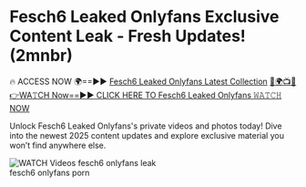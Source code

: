 # Fesch6 Leaked Onlyfans Exclusive Content Leak - Fresh Updates! (2mnbr)

🔥 ACCESS NOW 🌍==►► <a href="https://tinyurl.com/3fjeunct" rel="nofollow">Fesch6 Leaked Onlyfans Latest Collection</a></h3>
[🔴🌍📺📱👉WA𝚃CH Now==►► CLICK HERE TO Fesch6 Leaked Onlyfans 𝚆𝙰𝚃𝙲𝙷 NOW](https://tinyurl.com/3fjeunct)

Unlock Fesch6 Leaked Onlyfans's private videos and photos today! Dive into the newest 2025 content updates and explore exclusive material you won’t find anywhere else.


<a href="https://tinyurl.com/3fjeunct" rel="nofollow" data-target="animated-image.originalLink"><img src="https://camo.githubusercontent.com/8a4f000d20f83aca3bf7ec5f350d767afa0574a8a352519fd8cfa583a6f93a33/68747470733a2f2f692e696d6775722e636f6d2f644a486b345a712e676966" alt="WATCH Videos" data-canonical-src="https://i.imgur.com/dJHk4Zq.gif" style="max-width: 100%; display: inline-block;" data-target="animated-image.originalImage"></a>
fesch6 onlyfans leak<br>
fesch6 onlyfans porn